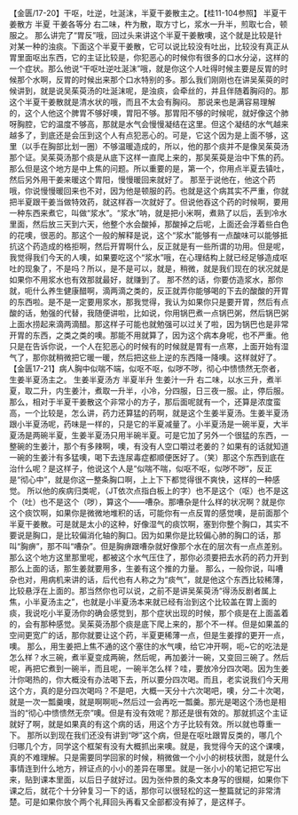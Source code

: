 【金匮/17-20】干呕，吐逆，吐涎沫，半夏干姜散主之。【桂11-104参照】
半夏干姜散方
半夏  干姜各等分
右二味，杵为散，取方寸匕，浆水一升半，煎取七合，顿服之。
那么讲完了“胃反”哦，回过头来讲这个半夏干姜散噢，这个就是比较是针对某一种的浊痰。下面这个半夏干姜散，它可以说比较没有吐出，比较没有真正从胃里面呕出东西，它的主证比较是，你犯恶心的时候你有很多的口水分泌，这样的一个症状。那么他说“干呕吐逆吐涎沫”哦，就是你这个人吐得时候主要是反胃的时候那个水啊，反胃的时候出来那个口水特别的多。那么我们刚刚也在讲吴茱萸的时候讲到，就是说吴茱萸汤的吐涎沫呢，是浊痰，会牵丝的，并且伴随着胸闷的。那这个半夏干姜散就是清水状的哦，而且不太会有胸闷。
那说来也是满容易理解的，这个人他这个脾胃不够好噢，胃阳不够。那胃阳不够的时候呢，就好像这个肺呀胸腔，它的温度不够高，那就是水气会慢慢凝结在这里。但这个凝结的水气越来越多了，到底还是会压到这个人有点犯恶心的。可是，它这个因为是上面不够，这里（以手在胸部比划一圈）不够温暖造成的，所以，他的那个痰并不是像吴茱萸汤那个证。吴茱萸汤那个痰是从底下这样一直爬上来的，那吴茱萸是治中下焦的药。那么但是这个地方是中上焦的问题。所以重要的是，第一个，你用点半夏去镇吐，然后另外用干姜来暖这个胃阳，慢慢暖回来就好了。
那至于说他在，他这个药哦，你说慢慢暖回来也不对，因为他是顿服的药。也就是这个病其实不严重，你就把半夏跟干姜当做特效药，就这样吞一次就好了。但说他吞这个药的时候啊，要用一种东西来煮它，叫做“浆水”。“浆水”呐，就是把小米啊，煮熟了以后，丢到冷水里面，然后放三天到六天，他整个水会酸掉，那酸掉之后呢，上面还会浮着些白色的花噢，很恶的。那这个一般的解释是说，这个“浆水”能够有一点酸味可以能够抵抗这个药造成的格拒啊，然后开胃啊什么，反正就是有一些所谓的功用。但是呢，我觉得我们今天的人噢，如果要吃这个“浆水”哦，在心理结构上就已经足够造成呕吐的现象了，不是吗？所以，是不是可以，就是，稍微，就是我们现在的状况就是如果你不用浆水也有效那就最好，就赚到了。
那不然的话，你要仿造浆水，那你就，呃什么养生健康醋啊，滴两滴之类的，反正就弄你能够喝的下去的酸酸的开胃的东西啦。是不是一定要用浆水，那我觉得，我认为如果你只是要开胃，然后有点酸的话，勉强的代替，我随便讲啦，比如说，你用锅巴煮一点锅巴粥，然后锅巴粥上面水捞起来滴两滴醋。那这样子可能也就勉强可以过关了啦，因为锅巴也是非常开胃的东西，之类之类的噢。那能不用就算了，因为这个病本身呢，也不严重。他只是在告诉你说，一个人在犯恶心的时候有的时候就是胃有一点寒，上面开始有湿气了，那你就稍微把它暖一暖，然后把这些上逆的东西降一降噢。这样就好了。
【金匮17-21】病人胸中似喘不端，似呕不呕，似哕不哕，彻心中愦愦然无奈者，生姜半夏汤主之。
生姜半夏汤方
半夏半升  生姜汁一升
右二味，以水三升，煮半夏，取二升，内生姜汁，煮取一升半，小冷，分四服，日三夜一服。止，停后服。
那么，相对于半夏干姜散这个非常小的方子，那后面呢就有一个，还算是浓度蛮高，一个比较是，怎么讲，药力还算猛的药啊，就是这个生姜半夏汤。生姜半夏汤跟小半夏汤呢，药味是一样的，只是它的半夏减量了。小半夏汤是一碗半夏，大半夏汤是两碗半夏，生姜半夏汤只用半碗半夏。可是它加了另外一个很猛的东西，一整碗的生姜汁，那个有多辣啊，噢，有没有人空口嚼过老姜的？如果有的话就知道一碗的生姜汁有多猛噢，喝下去连尿毒症都顺便医好了。（笑）那这个东西到底在治什么呢？是这样子，他说这个人是“似喘不喘，似呕不呕，似哕不哕”，反正是“彻心中”，就是你这一整条胸口啊，上上下下都觉得很不爽快，这样的一种感觉。
所以他的疾病归类呢，（JT依次点指白板上的字）也不是这个（呕）也不是这个（吐）也不是这个（哕），算这个——嘈杂。那嘈杂是什么样的状况啊？就是你这个痰饮啊，如果你是微微地堆积的话，可能你有一点反胃的感觉噢，是前面那个半夏干姜散。可是就是太小的这种，好像湿气的痰饮啊，塞到你整个胸口，其实不要说是胸口，是比较偏消化轴的胸口。因为如果你是比较偏心肺的胸口的话，那叫“胸痹”，那不叫“嘈杂”。但是胸痹跟嘈杂就好像那个水在的层次有一点点差别。那么这个地方这里那里呢，都被这个水气压住了，那你必须要把去水药的药力开到那么上面的话，那生姜就要用多，生姜有这个推的力量。
那么，一般你说，叫嘈杂也对，用病机来讲的话，后代也有人称之为“痰气”，就是他这个东西比较稀薄，比较悬浮在上面的。那当然你也可以说，之前不是讲吴茱萸汤“得汤反剧者属上焦，小半夏汤主之”，也就是小半夏汤本来就已经有治到这个比较盖在胃上面的痰，我说吃小半夏汤你的确会感觉到，那个症状出现的时候，那个痰是在上面盖着的，会有那种感觉。吴茱萸汤那个痰是底下爬上来的，那个不一样。但是如果盖的空间更宽广的话，那你就要让这个药，半夏更稀薄一点，但是生姜撑的更开一点，噢。
那么，用生姜把上焦不通的这个塞住的水气噢，给它冲开啊，呃~它的吃法是怎么样？水三碗，煮半夏变成两碗，然后呢，再加姜汁一碗，又变回三碗了。然后呢，再把它煮到一碗半，而且呢，一碗半怎么样？哇，要放冷分四次喝。因为生姜汁你喝热的，你大概没有办法喝下去，所以要分四次喝。而且，老实说我们今天用这个方，真的是分四次喝吗？不是吧，大概一天分十六次喝吧，噢，分二十次喝，就是一次一瓢羹噢，就是啊啊呃~然后过一会再吃一瓢羹。那光是喝这个汤也是相当的“彻心中愦愦然无奈”噢。但是有没有效呢？那还是很有效的。那就抓这个主证就好了啊，就是如果真的有这个病的话，用这个方子比较有效。所以就也尊重一下。
那所以到现在我们还没有讲到“哕”这个病，但是在呕吐跟胃反类的，哪几个归哪几个方，同学这个框架有没有大概抓出来噢。就是，我觉得今天的这个课噢，真的不难理解。只是需要同学回家的时候，稍微做一个小小的树枝状图，就是什么事情连到什么地方，辨证点的小小的差异在哪里。就是一张小小的笔记把它写出来，贴到课本里面，以后日子就好过。因为张仲景的条文本身写的很糊，如果你下课之后，就花个十分钟复习一下的话，那你可以很轻松的这一整篇就记的非常清楚。可是如果你放个两个礼拜回头再看又全部都没有掉了，是这样子。
